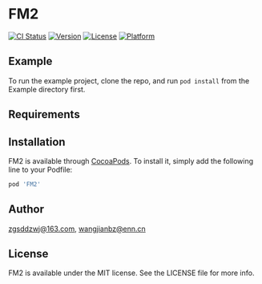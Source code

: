 # FM2

[![CI Status](https://img.shields.io/travis/zgsddzwj@163.com/FM2.svg?style=flat)](https://travis-ci.org/zgsddzwj@163.com/FM2)
[![Version](https://img.shields.io/cocoapods/v/FM2.svg?style=flat)](https://cocoapods.org/pods/FM2)
[![License](https://img.shields.io/cocoapods/l/FM2.svg?style=flat)](https://cocoapods.org/pods/FM2)
[![Platform](https://img.shields.io/cocoapods/p/FM2.svg?style=flat)](https://cocoapods.org/pods/FM2)

## Example

To run the example project, clone the repo, and run `pod install` from the Example directory first.

## Requirements

## Installation

FM2 is available through [CocoaPods](https://cocoapods.org). To install
it, simply add the following line to your Podfile:

```ruby
pod 'FM2'
```

## Author

zgsddzwj@163.com, wangjianbz@enn.cn

## License

FM2 is available under the MIT license. See the LICENSE file for more info.

